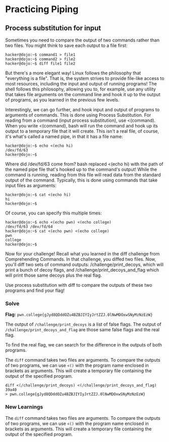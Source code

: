 # Practicing Piping

## Process substitution for input
Sometimes you need to compare the output of two commands rather than two files. You might think to save each output to a file first:
```
hacker@dojo:~$ command1 > file1
hacker@dojo:~$ command2 > file2
hacker@dojo:~$ diff file1 file2
```
But there's a more elegant way! Linux follows the philosophy that "everything is a file". That is, the system strives to provide file-like access to most resources, including the input and output of running programs! The shell follows this philosophy, allowing you to, for example, use any utility that takes file arguments on the command line and hook it up to the output of programs, as you learned in the previous few levels.

Interestingly, we can go further, and hook input and output of programs to arguments of commands. This is done using Process Substitution. For reading from a command (input process substitution), use <(command). When you write <(command), bash will run the command and hook up its output to a temporary file that it will create. This isn't a real file, of course, it's what's called a named pipe, in that it has a file name:
```
hacker@dojo:~$ echo <(echo hi)
/dev/fd/63
hacker@dojo:~$
```
Where did /dev/fd/63 come from? bash replaced <(echo hi) with the path of the named pipe file that's hooked up to the command's output! While the command is running, reading from this file will read data from the standard output of the command. Typically, this is done using commands that take input files as arguments:
```
hacker@dojo:~$ cat <(echo hi)
hi
hacker@dojo:~$
```
Of course, you can specify this multiple times:
```
hacker@dojo:~$ echo <(echo pwn) <(echo college)
/dev/fd/63 /dev/fd/64
hacker@dojo:~$ cat <(echo pwn) <(echo college)
pwn
college
hacker@dojo:~$
```
Now for your challenge! Recall what you learned in the diff challenge from Comprehending Commands. In that challenge, you diffed two files. Now, you'll diff two sets of command outputs: /challenge/print_decoys, which will print a bunch of decoy flags, and /challenge/print_decoys_and_flag which will print those same decoys plus the real flag.

Use process substitution with diff to compare the outputs of these two programs and find your flag!


### Solve
**Flag:** `pwn.college{gJyd8QDddOZu4BZBJIYIyJrtZZJ.0lNwMDOxwSNyMzNzEzW}`

The output of `/challenge/print_decoys` is a list of false flags. The output of `/challenge/print_decoys_and_flag` are those same false flags and the real flag.

To find the real flag, we can search for the difference in the outputs of both programs.

The `diff` command takes two files are arguments. To compare the outputs of two programs, we can use `<()` with the program name enclosed in brackets as arguments. This will create a temporary file containing the output of the specified program.
```
diff <(/challenge/print_decoys) <(/challenge/print_decoys_and_flag)
39a40
> pwn.college{gJyd8QDddOZu4BZBJIYIyJrtZZJ.0lNwMDOxwSNyMzNzEzW}
```

### New Learnings

The `diff` command takes two files are arguments. To compare the outputs of two programs, we can use `<()` with the program name enclosed in brackets as arguments. This will create a temporary file containing the output of the specified program.